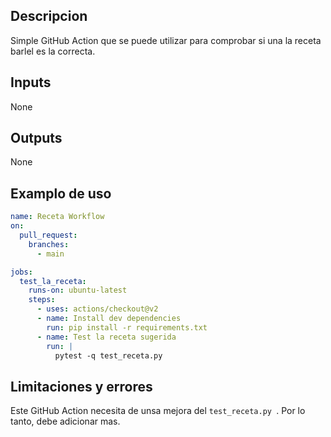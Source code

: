 
## Descripcion

Simple GitHub Action  que se puede utilizar para comprobar si una la receta barlel es la correcta.

## Inputs

None

## Outputs 

None

## Examplo de uso

```yml
name: Receta Workflow
on:
  pull_request:
    branches:
      - main

jobs:
  test_la_receta: 
    runs-on: ubuntu-latest
    steps:
      - uses: actions/checkout@v2
      - name: Install dev dependencies
        run: pip install -r requirements.txt
      - name: Test la receta sugerida
        run: | 
          pytest -q test_receta.py 
```
## Limitaciones y errores

Este GitHub Action necesita de unsa mejora del `test_receta.py `. 
Por lo tanto, debe adicionar mas.
